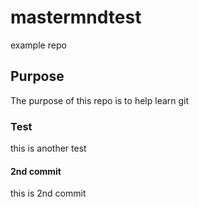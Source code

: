 # mastermndtest
example repo

## Purpose

The purpose of this repo is to help learn git

### Test
this is another test

#### 2nd commit
this is 2nd commit
